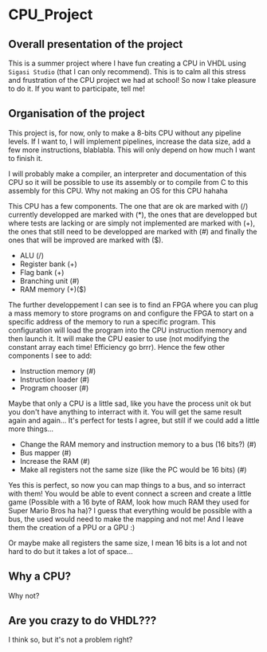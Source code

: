 # CPU_Project
## Overall presentation of the project
This is a summer project where I have fun creating a CPU in VHDL using `Sigasi Studio` (that I can only recommend). This is to calm all this stress and frustration of the CPU project we had at school! So now I take pleasure to do it. If you want to participate, tell me!

## Organisation of the project
This project is, for now, only to make a 8-bits CPU without any pipeline levels. If I want to, I will implement pipelines, increase the data size, add a few more instructions, blablabla. This will only depend on how much I want to finish it. 

I will probably make a compiler, an interpreter and documentation of this CPU so it will be possible to use its assembly or to compile from C to this assembly for this CPU. Why not making an OS for this CPU hahaha

This CPU has a few components. The one that are ok are marked with (\/) currently developped are marked with (\*), the ones that are developped but where tests are lacking or are simply not implemented are marked with (+), the ones that still need to be developped are marked with (#) and finally the ones that will be improved are marked with ($).

- ALU				(\/)
- Register bank 	(+)
- Flag bank			(+)
- Branching unit	(#) 
- RAM memory		(+)($)

The further developpement I can see is to find an FPGA where you can plug a mass memory to store programs on and configure the FPGA to start on a specific address of the memory to run a specific program. This configuration will load the program into the CPU instruction memory and then launch it. It will make the CPU easier to use (not modifying the constant array each time! Efficiency go brrr). Hence the few other components I see to add:

- Instruction memory 	(#)
- Instruction loader 	(#)
- Program chooser		(#)

Maybe that only a CPU is a little sad, like you have the process unit ok but you don't have anything to interract with it. You will get the same result again and again... It's perfect for tests I agree, but still if we could add a little more things... 

- Change the RAM memory and instruction memory to a bus (16 bits?)		(#)
- Bus mapper															(#)
- Increase the RAM														(#) 
- Make all registers not the same size (like the PC would be 16 bits)	(#)

Yes this is perfect, so now you can map things to a bus, and so interract with them! You would be able to event connect a screen and create a little game (Possible with a 16 byte of RAM, look how much RAM they used for Super Mario Bros ha ha)? I guess that everything would be possible with a bus, the used would need to make the mapping and not me! And I leave them the creation of a PPU or a GPU :)

Or maybe make all registers the same size, I mean 16 bits is a lot and not hard to do but it takes a lot of space...

## Why a CPU?
Why not?

## Are you crazy to do VHDL???
I think so, but it's not a problem right?